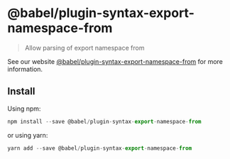 # @babel/plugin-syntax-export-namespace-from

> Allow parsing of export namespace from

See our website [@babel/plugin-syntax-export-namespace-from](https://new.babeljs.io/docs/en/next/babel-plugin-syntax-export-namespace-from.html) for more information.

## Install

Using npm:

```js
npm install --save @babel/plugin-syntax-export-namespace-from
```

or using yarn:

```js
yarn add --save @babel/plugin-syntax-export-namespace-from
```

